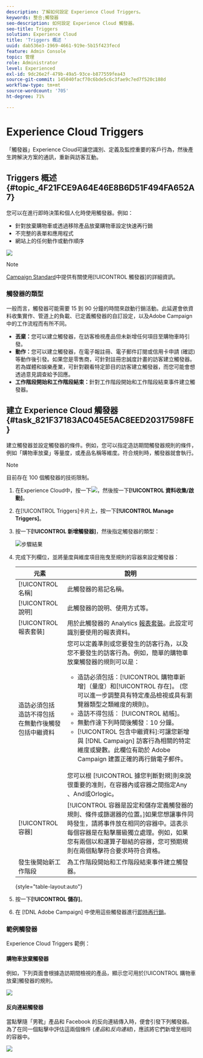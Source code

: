 ```yaml
---
description: 了解如何設定 Experience Cloud Triggers。
keywords: 整合;觸發器
seo-description: 如何設定 Experience Cloud 觸發器。
seo-title: Triggers
solution: Experience Cloud
title: 'Triggers 概述 '
uuid: dab536e3-1969-4661-919e-5b15f423fecd
feature: Admin Console
topic: 管理
role: Administrator
level: Experienced
exl-id: 9dc26e2f-479b-49a5-93ce-b877559fea43
source-git-commit: 145040facf70c6bde5c6c3fae9c7ed7f520c188d
workflow-type: tm+mt
source-wordcount: '705'
ht-degree: 71%

---
```


# Experience Cloud Triggers

 「觸發器」Experience Cloud可讓您識別、定義及監控重要的客戶行為，然後產生跨解決方案的通訊，重新與訪客互動。

## Triggers 概述 {#topic_4F21FCE9A64E46E8B6D51F494FA652A7}

您可以在進行即時決策和個人化時使用觸發器。例如：

* 針對放棄購物車或透過移除產品放棄購物車設定快速再行銷
* 不完整的表單和應用程式
* 網站上的任何動作或動作順序

![](assets/trigger-abandonment-2.png)

>[!NOTE]
>
>[Campaign Standard](https://experienceleague.adobe.com/docs/campaign-standard/using/integrating-with-adobe-cloud/working-with-campaign-and-triggers/using-triggers-in-campaign.html?lang=en)中提供有關使用[!UICONTROL 觸發器]的詳細資訊。

### 觸發器的類型

一般而言，觸發器可能需要 15 到 90 分鐘的時間來啟動行銷活動。此延遲會依資料收集實作、管道上的負載、已定義觸發器的自訂設定，以及Adobe Campaign中的工作流程而有所不同。

* **丟棄：**&#x200B;您可以建立觸發器，在訪客檢視產品但未新增任何項目至購物車時引發。
* **動作：**&#x200B;您可以建立觸發器，在電子報註冊、電子郵件訂閱或信用卡申請 (確認) 等動作後引發。如果您是零售商，可針對註冊忠誠度計畫的訪客建立觸發器。若為媒體和娛樂產業，可針對觀看特定節目的訪客建立觸發器，而您可能會想透過意見調查給予回應。
* **工作階段開始和工作階段結束：**&#x200B;針對工作階段開始和工作階段結束事件建立觸發器。

## 建立 Experience Cloud 觸發器 {#task_821F37183AC045E5AC8EED20317598FE}

建立觸發器並設定觸發器的條件。例如，您可以指定造訪期間觸發器規則的條件，例如「購物車放棄」等量度，或產品名稱等維度。符合規則時，觸發器就會執行。

>[!NOTE]
>
>目前存在 100 個觸發器的技術限制。

1. 在Experience Cloud中，按一下![](assets/menu-icon.png)，然後按一下&#x200B;**[!UICONTROL 資料收集/啟動]**。
2. 在[!UICONTROL Triggers]卡片上，按一下&#x200B;**[!UICONTROL Manage Triggers]**。
3. 按一下&#x200B;**[!UICONTROL 新增觸發器]**，然後指定觸發器的類型：

   ![步驟結果](assets/add-trigger.png)

4. 完成下列欄位，並將量度與維度項目拖曳至規則的容器來設定觸發器：

   | 元素 | 說明 |
   |--- |--- |
   | [!UICONTROL 名稱] | 此觸發器的易記名稱。 |
   | [!UICONTROL 說明] | 此觸發器的說明、使用方式等。 |
   | [!UICONTROL 報表套裝] | 用於此觸發器的 Analytics [報表套裝](https://experienceleague.adobe.com/docs/analytics/admin/manage-report-suites/report-suites-admin.html)。此設定可識別要使用的報表資料。 |
   | 造訪必須包括<br>造訪不得包括<br>在無動作後觸發<br>包括中繼資料 | 您可以定義準則或您要發生的訪客行為，以及您不要發生的訪客行為。例如，簡單的購物車放棄觸發器的規則可以是：<ul><li>造訪必須包括：[!UICONTROL 購物車新增]（量度）和[!UICONTROL 存在]。 (您可以進一步調整具有特定產品檢視或具有瀏覽器類型之類維度的規則)。</li><li>造訪不得包括： [!UICONTROL 結帳]。</li><li>無動作達下列時間後觸發：10 分鐘。</li><li>[!UICONTROL 包含中繼資料]:可讓您新增與 [!DNL Campaign] 訪客行為相關的特定維度或變數。此欄位有助於 Adobe Campaign 建置正確的再行銷電子郵件。</li></ul><br>您可以根  [!UICONTROL 據您判斷對規]則來說很重要的准則，在容器內或容器之間指定Any      、And或Orlogic。 |
   | [!UICONTROL 容器] | [!UICONTROL 容器是設定和儲存定義觸發器的規則、條件或篩選器的位置。]如果您想讓事件同時發生，請將事件放在相同的容器中。這表示每個容器是在點擊層級獨立處理。例如，如果您有兩個以和運算子聯結的容器，您可預期規則在兩個點擊符合要求時符合資格。 |
   | 發生後開始新工作階段 | 為工作階段開始和工作階段結束事件建立觸發器。 |

   {style=&quot;table-layout:auto&quot;}

5. 按一下&#x200B;**[!UICONTROL 儲存]**。
6. 在 [!DNL Adobe Campaign] 中使用這些觸發器進行[即時再行銷](https://experienceleague.adobe.com/docs/campaign-standard/using/integrating-with-adobe-cloud/working-with-campaign-and-triggers/about-adobe-experience-cloud-triggers.html?lang=en)。

### 範例觸發器

Experience Cloud Triggers 範例：

#### 購物車放棄觸發器

例如，下列頁面會根據造訪期間檢視的產品，顯示您可用於[!UICONTROL 購物車放棄]觸發器的規則。

![](assets/abandonment-trigger.png)

#### 反向連結觸發器

當點擊隨「男靴」產品和 Facebook 的反向連結傳入時，便會引發下列觸發器。為了在同一個點擊中評估這兩個條件 (*產品*&#x200B;和&#x200B;*反向連結*)，應該將它們新增至相同的容器中。

![](assets/fb-boots-promo.png)
